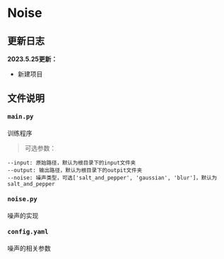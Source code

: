 # Noise


## 更新日志
**2023.5.25更新：**
* 新建项目

## 文件说明
#### <pre>main.py</pre>
训练程序
> 可选参数：
```
--input: 原始路径，默认为根目录下的input文件夹
--output: 输出路径，默认为根目录下的outpit文件夹
--noise: 噪声类型，可选['salt_and_pepper', 'gaussian', 'blur']，默认为salt_and_pepper
```
#### <pre>noise.py</pre>
噪声的实现
#### <pre>config.yaml</pre>
噪声的相关参数